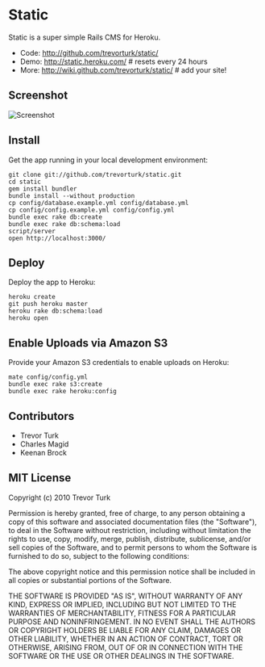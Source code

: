 Static
======

Static is a super simple Rails CMS for Heroku.

- Code: <http://github.com/trevorturk/static/>
- Demo: <http://static.heroku.com/> # resets every 24 hours
- More: <http://wiki.github.com/trevorturk/static/> # add your site!


Screenshot
----------

![Screenshot](http://s3.amazonaws.com/almosteffortless/static.png)


Install
-------

Get the app running in your local development environment:

    git clone git://github.com/trevorturk/static.git
    cd static
    gem install bundler
    bundle install --without production
    cp config/database.example.yml config/database.yml
    cp config/config.example.yml config/config.yml
    bundle exec rake db:create
    bundle exec rake db:schema:load
    script/server
    open http://localhost:3000/


Deploy
------

Deploy the app to Heroku:

    heroku create
    git push heroku master
    heroku rake db:schema:load
    heroku open


Enable Uploads via Amazon S3
----------------------------

Provide your Amazon S3 credentials to enable uploads on Heroku:

    mate config/config.yml
    bundle exec rake s3:create
    bundle exec rake heroku:config


Contributors
------------

- Trevor Turk
- Charles Magid
- Keenan Brock


MIT License
-----------

Copyright (c) 2010 Trevor Turk

Permission is hereby granted, free of charge, to any person
obtaining a copy of this software and associated documentation
files (the "Software"), to deal in the Software without
restriction, including without limitation the rights to use,
copy, modify, merge, publish, distribute, sublicense, and/or sell
copies of the Software, and to permit persons to whom the
Software is furnished to do so, subject to the following
conditions:

The above copyright notice and this permission notice shall be
included in all copies or substantial portions of the Software.

THE SOFTWARE IS PROVIDED "AS IS", WITHOUT WARRANTY OF ANY KIND,
EXPRESS OR IMPLIED, INCLUDING BUT NOT LIMITED TO THE WARRANTIES
OF MERCHANTABILITY, FITNESS FOR A PARTICULAR PURPOSE AND
NONINFRINGEMENT. IN NO EVENT SHALL THE AUTHORS OR COPYRIGHT
HOLDERS BE LIABLE FOR ANY CLAIM, DAMAGES OR OTHER LIABILITY,
WHETHER IN AN ACTION OF CONTRACT, TORT OR OTHERWISE, ARISING
FROM, OUT OF OR IN CONNECTION WITH THE SOFTWARE OR THE USE OR
OTHER DEALINGS IN THE SOFTWARE.